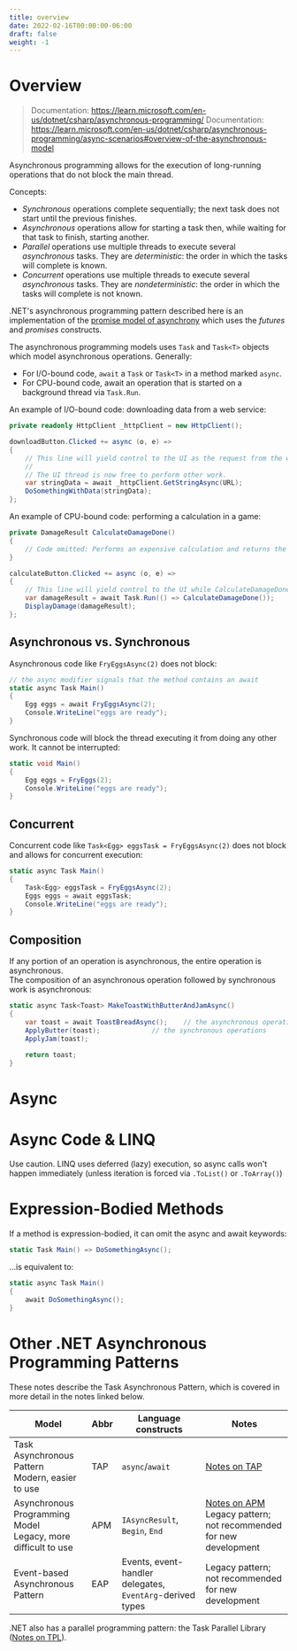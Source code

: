 ```yaml
---
title: overview
date: 2022-02-16T00:00:00-06:00
draft: false
weight: -1
---
```


# Overview
> Documentation: https://learn.microsoft.com/en-us/dotnet/csharp/asynchronous-programming/
> Documentation: https://learn.microsoft.com/en-us/dotnet/csharp/asynchronous-programming/async-scenarios#overview-of-the-asynchronous-model

Asynchronous programming allows for the execution of long-running operations that do not block the main thread. 

Concepts:
- *Synchronous* operations complete sequentially; the next task does not start until the previous finishes. 
- *Asynchronous* operations allow for starting a task then, while waiting for that task to finish, starting another.
- *Parallel* operations use multiple threads to execute several *asynchronous* tasks. They are *deterministic*: the order in which the tasks will complete is known.
- *Concurrent* operations use multiple threads to execute several *asynchronous* tasks. They are *nondeterministic*: the order in which the tasks will complete is not known.

.NET's asynchronous programming pattern described here is an implementation of the [promise model of asynchrony][promise-model] which uses the *futures* and *promises* constructs.

The asynchronous programming models uses `Task` and `Task<T>` objects which model asynchronous operations. Generally:
- For I/O-bound code, `await` a `Task` or `Task<T>` in a method marked `async`.
- For CPU-bound code, await an operation that is started on a background thread via `Task.Run`.

An example of I/O-bound code: downloading data from a web service:
```cs
private readonly HttpClient _httpClient = new HttpClient();

downloadButton.Clicked += async (o, e) =>
{
    // This line will yield control to the UI as the request from the web service is happening.
    //
    // The UI thread is now free to perform other work.
    var stringData = await _httpClient.GetStringAsync(URL);
    DoSomethingWithData(stringData);
};
```

An example of CPU-bound code: performing a calculation in a game:
```cs
private DamageResult CalculateDamageDone()
{
    // Code omitted: Performs an expensive calculation and returns the result of that calculation.
}

calculateButton.Clicked += async (o, e) =>
{
    // This line will yield control to the UI while CalculateDamageDone() performs its work. The UI thread is free to perform other work.
    var damageResult = await Task.Run(() => CalculateDamageDone());
    DisplayDamage(damageResult);
};
```

## Asynchronous vs. Synchronous
Asynchronous code like `FryEggsAsync(2)` does not block:
```cs
// the async modifier signals that the method contains an await
static async Task Main() 
{ 
	Egg eggs = await FryEggsAsync(2);
	Console.WriteLine("eggs are ready");
}
```

Synchronous code will block the thread executing it from doing any other work.  It cannot be interrupted:
```cs
static void Main() 
{
	Egg eggs = FryEggs(2);
	Console.WriteLine("eggs are ready");
}
```

## Concurrent
Concurrent code like `Task<Egg> eggsTask = FryEggsAsync(2)` does not block and allows for concurrent execution:
```cs
static async Task Main() 
{
	Task<Egg> eggsTask = FryEggsAsync(2);
	Eggs eggs = await eggsTask;
	Console.WriteLine("eggs are ready");
}
```

## Composition
If any portion of an operation is asynchronous, the entire operation is asynchronous.  
The composition of an asynchronous operation followed by synchronous work is asynchronous:
```cs
static async Task<Toast> MakeToastWithButterAndJamAsync() 
{
	var toast = await ToastBreadAsync();	// the asynchronous operation
	ApplyButter(toast);				// the synchronous operations
	ApplyJam(toast);
	
	return toast;
}
```

# Async


# Async Code & LINQ
Use caution.  LINQ uses deferred (lazy) execution, so async calls won't happen immediately (unless iteration is forced via `.ToList()` or `.ToArray()`)

# Expression-Bodied Methods
If a method is expression-bodied, it can omit the async and await keywords:

```cs
static Task Main() => DoSomethingAsync();
```
…is equivalent to:
```cs
static async Task Main() 
{
	await DoSomethingAsync();
}
```

# Other .NET Asynchronous Programming Patterns
These notes describe the Task Asynchronous Pattern, which is covered in more detail in the notes linked below.

| Model                                                               | Abbr | Language <br /> constructs                                | Notes                                                                                                                                     |
| ------------------------------------------------------------------- | ---- | --------------------------------------------------------- | ----------------------------------------------------------------------------------------------------------------------------------------- |
| Task Asynchronous Pattern <br /> Modern, easier to use              | TAP  | `async`/`await`                                           | [Notes on TAP](../task-based-asynchronous-programming/overview)                                                        |
| Asynchronous Programming Model <br /> Legacy, more difficult to use | APM  | `IAsyncResult`, `Begin`, `End`                            | [Notes on APM](../asynchronous-programming-model/overview) <br /> Legacy pattern; not recommended for new development |
| Event-based Asynchronous Pattern                                    | EAP  | Events, event-handler delegates, `EventArg`-derived types | Legacy pattern; not recommended for new development                                                                                       |

.NET also has a parallel programming pattern: the Task Parallel Library ([Notes on TPL](../parallel-programming/)).

[promise-model]: https://en.wikipedia.org/wiki/Futures_and_promises